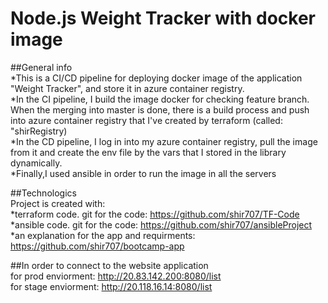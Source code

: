 # Node.js Weight Tracker with docker image

##General info <br />
*This is a CI/CD pipeline for deploying docker image of the application "Weight Tracker", and store it in azure container registry.<br />
*In the CI pipeline, I build the image docker for checking feature branch. When the merging into master is done, there is a build process and push into azure container registry that I've created by terraform (called: "shirRegistry) <br />
*In the CD pipeline, I log in into my azure container registry, pull the image from it and create the env file by the vars that I stored in the library dynamically.<br />
*Finally,I used ansible in order to run the image in all the servers

##Technologics <br />
Project is created with: <br />
*terraform code. git for the code: https://github.com/shir707/TF-Code <br />
*ansible code. git for the code: https://github.com/shir707/ansibleProject <br />
*an explanation for the app and requirments: https://github.com/shir707/bootcamp-app <br />

##In order to connect to the website application <br />
for prod enviorment: http://20.83.142.200:8080/list  <br />
for stage enviorment: http://20.118.16.14:8080/list


